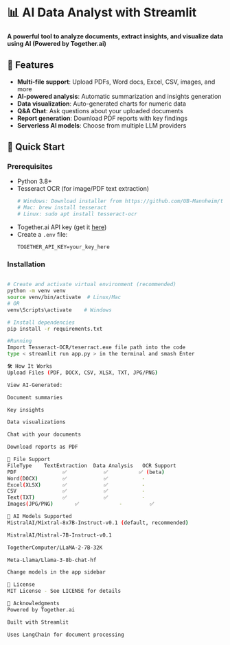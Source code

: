 # 📊 AI Data Analyst with Streamlit

**A powerful tool to analyze documents, extract insights, and visualize data using AI (Powered by Together.ai)**
## 🌟 Features

- **Multi-file support**: Upload PDFs, Word docs, Excel, CSV, images, and more
- **AI-powered analysis**: Automatic summarization and insights generation
- **Data visualization**: Auto-generated charts for numeric data
- **Q&A Chat**: Ask questions about your uploaded documents
- **Report generation**: Download PDF reports with key findings
- **Serverless AI models**: Choose from multiple LLM providers

## 🚀 Quick Start

### Prerequisites
- Python 3.8+
- Tesseract OCR (for image/PDF text extraction)
  ```bash
  # Windows: Download installer from https://github.com/UB-Mannheim/tesseract/wiki
  # Mac: brew install tesseract
  # Linux: sudo apt install tesseract-ocr
- Together.ai API key (get it [here](https://together.ai))
- Create a `.env` file:
   ```env
   TOGETHER_API_KEY=your_key_here
### Installation
```bash

# Create and activate virtual environment (recommended)
python -m venv venv
source venv/bin/activate  # Linux/Mac
# OR
venv\Scripts\activate    # Windows

# Install dependencies
pip install -r requirements.txt

#Running
Import Tesseract-OCR/teserract.exe file path into the code
type < streamlit run app.py > in the terminal and smash Enter

🛠️ How It Works
Upload Files (PDF, DOCX, CSV, XLSX, TXT, JPG/PNG)

View AI-Generated:

Document summaries

Key insights

Data visualizations

Chat with your documents

Download reports as PDF

📂 File Support
FileType	TextExtraction	Data Analysis	OCR Support
PDF	              ✅	           ✅	      ✅ (beta)
Word(DOCX)	      ✅	           ✅	       -
Excel(XLSX)	      ✅	           ✅	       -
CSV	              ✅	           ✅	       -
Text(TXT)	      ✅	           ✅	       -
Images(JPG/PNG)       ✅	            -	      ✅

🤖 AI Models Supported
MistralAI/Mixtral-8x7B-Instruct-v0.1 (default, recommended)

MistralAI/Mistral-7B-Instruct-v0.1

TogetherComputer/LLaMA-2-7B-32K

Meta-Llama/Llama-3-8b-chat-hf

Change models in the app sidebar

📜 License
MIT License - See LICENSE for details

🙏 Acknowledgments
Powered by Together.ai

Built with Streamlit

Uses LangChain for document processing







